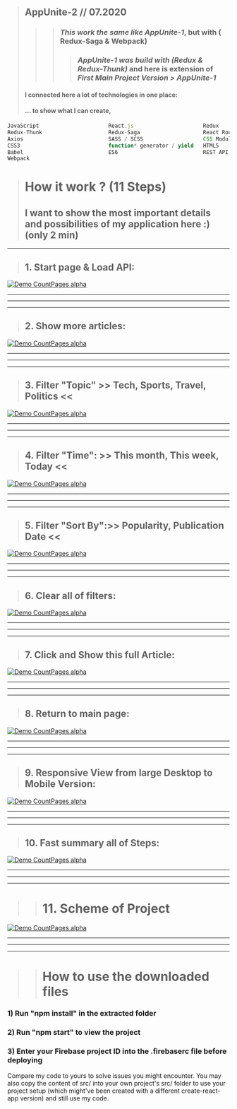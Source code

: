> ## AppUnite-2 // 07.2020
>>> ### *This work the same like AppUnite-1*, but with ( Redux-Saga & Webpack)
>>>> ### *AppUnite-1 was build with (Redux & Redux-Thunk)* and here is extension of *First Main Project Version > AppUnite-1*
> #### I connected here a lot of technologies in one place:
> #### ... to show what I can create, 
 
```js
JavaScript                      React.js                      Redux
Redux-Thunk                     Redux-Saga                    React Router
Axios                           SASS / SCSS                   CSS Modules
CSS3                            function* generator / yield   HTML5                                
Babel                           ES6                           REST API    
Webpack

```

> # How it work ? (11 Steps)
> ## I want to show the most important details and possibilities of my application here :) (only 2 min)

---

> ## 1. Start page & Load API:
[![Demo CountPages alpha](https://github.com/LukaszKolodziejski/AppUnite-2/blob/master/src/assets/1-start.gif)](https://github.com/LukaszKolodziejski/AppUnite-1)

---
---
---

> ## 2. Show more articles:
[![Demo CountPages alpha](https://github.com/LukaszKolodziejski/AppUnite-2/blob/master/src/assets/2-show-more-button.gif)](https://github.com/LukaszKolodziejski/AppUnite-1)

---
---
---

> ## 3. Filter "Topic" >> Tech, Sports, Travel, Politics <<
[![Demo CountPages alpha](https://github.com/LukaszKolodziejski/AppUnite-2/blob/master/src/assets/3-filter-topic.gif)](https://github.com/LukaszKolodziejski/AppUnite-1)

---
---
---

> ## 4. Filter "Time": >> This month, This week, Today <<
[![Demo CountPages alpha](https://github.com/LukaszKolodziejski/AppUnite-2/blob/master/src/assets/4-filter-time.gif)](https://github.com/LukaszKolodziejski/AppUnite-1)

---
---
---

> ## 5. Filter "Sort By":>> Popularity, Publication Date <<
[![Demo CountPages alpha](https://github.com/LukaszKolodziejski/AppUnite-2/blob/master/src/assets/5-filter-sortBy.gif)](https://github.com/LukaszKolodziejski/AppUnite-1)

---
---
---

> ## 6. Clear all of filters:
[![Demo CountPages alpha](https://github.com/LukaszKolodziejski/AppUnite-2/blob/master/src/assets/6-clear-filter.gif)](https://github.com/LukaszKolodziejski/AppUnite-1)

---
---
---

> ## 7. Click and Show this full Article:
[![Demo CountPages alpha](https://github.com/LukaszKolodziejski/AppUnite-2/blob/master/src/assets/7-read-more-article.gif)](https://github.com/LukaszKolodziejski/AppUnite-1)

---
---
---

> ## 8. Return to main page:
[![Demo CountPages alpha](https://github.com/LukaszKolodziejski/AppUnite-2/blob/master/src/assets/8-return-article.gif)](https://github.com/LukaszKolodziejski/AppUnite-1)

---
---
---

> ## 9. Responsive View from large Desktop to Mobile Version:
[![Demo CountPages alpha](https://github.com/LukaszKolodziejski/AppUnite-2/blob/master/src/assets/9-responsive-view.gif)](https://github.com/LukaszKolodziejski/AppUnite-1)

---
---
---

> ## 10. Fast summary all of Steps:
[![Demo CountPages alpha](https://github.com/LukaszKolodziejski/AppUnite-2/blob/master/src/assets/10-all-steps.gif)](https://github.com/LukaszKolodziejski/AppUnite-1)

---
---
---

> > # 11. Scheme of Project
[![Demo CountPages alpha](https://github.com/LukaszKolodziejski/AppUnite-2/blob/master/src/assets/11-schemat.png)](https://github.com/LukaszKolodziejski/AppUnite-1)

---
---
---

> > # How to use the downloaded files

### 1) Run "npm install" in the extracted folder
### 2) Run "npm start" to view the project
### 3) Enter your Firebase project ID into the .firebaserc file before deploying

Compare my code to yours to solve issues you might encounter. You may also copy 
the content of src/ into your own project's src/ folder to use your project setup 
(which might've been created with a different create-react-app version) and still use my code.
